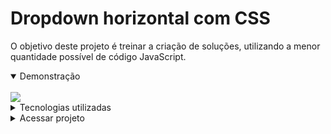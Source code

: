 # Dropdown horizontal com CSS

O objetivo deste projeto é treinar a criação de soluções, utilizando a menor quantidade possível de código JavaScript.

<details open>
  <summary>
    Demonstração
  </summary>
  <br>
  <a href="#"><img src="assets/images/readme/dropdown.gif"></a>
</details>

<details>
  <summary>
    Tecnologias utilizadas
  </summary>
  <br>
  <ul>
    <li>HTML5</li>
    <li>Sass v1.57.1</li>
    <li>Typescript v4.4.4</li>
    <li>TailwindCss v2.2.19</li>
  </ul>
</details>

<details>
  <summary>
    Acessar projeto
  </summary>
  <br>
  https://rauldiamantino.github.io/dropdown/
</details>


